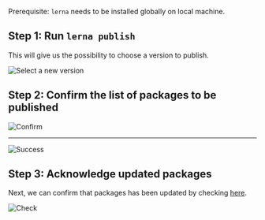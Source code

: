 Prerequisite: `lerna` needs to be installed globally on local machine.

## Step 1: Run `lerna publish`

This will give us the possibility to choose a version to publish.

![Select a new version](https://github.com/eventespresso/barista/tree/master/docs/asssts/select-new-version.png)

## Step 2: Confirm the list of packages to be published

![Confirm](https://github.com/eventespresso/barista/tree/master/docs/asssts/packages-to-be-published.png)

---

![Success](https://github.com/eventespresso/barista/tree/master/docs/asssts/success.png)

## Step 3: Acknowledge updated packages

Next, we can confirm that packages has been updated by checking [here](https://github.com/orgs/eventespresso/packages?repo_name=barista).

![Check](https://github.com/eventespresso/barista/tree/master/docs/asssts/gh-check.png)
